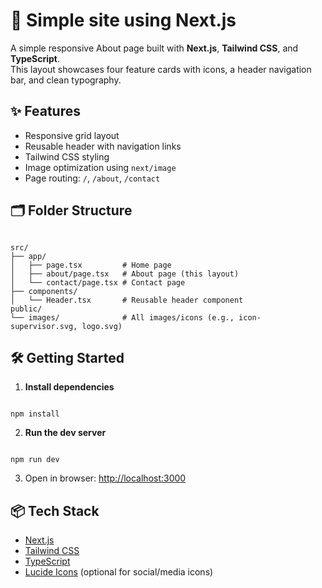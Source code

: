 # 💼 Simple site using Next.js

A simple responsive About page built with **Next.js**, **Tailwind CSS**, and **TypeScript**.  
This layout showcases four feature cards with icons, a header navigation bar, and clean typography.

## ✨ Features

- Responsive grid layout
- Reusable header with navigation links
- Tailwind CSS styling
- Image optimization using `next/image`
- Page routing: `/`, `/about`, `/contact`

## 🗂 Folder Structure

```

src/
├── app/
│   ├── page.tsx         # Home page
│   ├── about/page.tsx   # About page (this layout)
│   └── contact/page.tsx # Contact page
├── components/
│   └── Header.tsx       # Reusable header component
public/
└── images/              # All images/icons (e.g., icon-supervisor.svg, logo.svg)

```

## 🛠️ Getting Started

1. **Install dependencies**  
```

npm install

```

2. **Run the dev server**  
```

npm run dev

```

3. Open in browser: [http://localhost:3000](http://localhost:3000)

## 📦 Tech Stack

- [Next.js](https://nextjs.org/)
- [Tailwind CSS](https://tailwindcss.com/)
- [TypeScript](https://www.typescriptlang.org/)
- [Lucide Icons](https://lucide.dev/) (optional for social/media icons)
